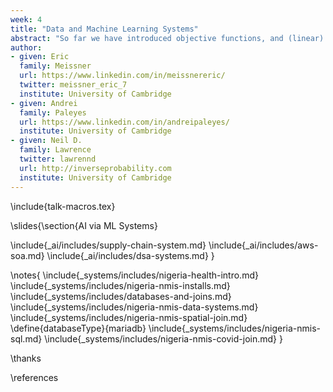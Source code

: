 ```yaml
---
week: 4
title: "Data and Machine Learning Systems"
abstract: "So far we have introduced objective functions, and (linear) prediction functions. This gives us two key ingredients of the machine learning formula. But to build machine learning systems you also need data. This lecture introduces some of the challenges of building machine learning data systems. It will introduce (or review) for you the concepts around joining of databases together. The storage and manipulation of data is at the core of machine learning systems and data science. Note: the notebook makes use of Covid19 data from Nigeria, but the goal of this notebook is to introduce the reader to these concepts, not to authoritatively answer any questions about the state of Nigerian health facilities or Covid19, but to give you an understanding of data infrastructures and bringing data sets together."
author:
- given: Eric
  family: Meissner
  url: https://www.linkedin.com/in/meissnereric/
  twitter: meissner_eric_7 
  institute: University of Cambridge
- given: Andrei
  family: Paleyes
  url: https://www.linkedin.com/in/andreipaleyes/
  institute: University of Cambridge
- given: Neil D.
  family: Lawrence
  twitter: lawrennd
  url: http://inverseprobability.com
  institute: University of Cambridge
---
```


\include{talk-macros.tex}

\slides{\section{AI via ML Systems}

\include{_ai/includes/supply-chain-system.md}
\include{_ai/includes/aws-soa.md}
\include{_ai/includes/dsa-systems.md}
}

\notes{
\include{_systems/includes/nigeria-health-intro.md}
\include{_systems/includes/nigeria-nmis-installs.md}
\include{_systems/includes/databases-and-joins.md}
\include{_systems/includes/nigeria-nmis-data-systems.md}
\include{_systems/includes/nigeria-nmis-spatial-join.md}
\define{databaseType}{mariadb}
\include{_systems/includes/nigeria-nmis-sql.md}
\include{_systems/includes/nigeria-nmis-covid-join.md}
}

\thanks

\references
